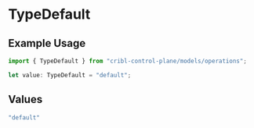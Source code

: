 # TypeDefault

## Example Usage

```typescript
import { TypeDefault } from "cribl-control-plane/models/operations";

let value: TypeDefault = "default";
```

## Values

```typescript
"default"
```